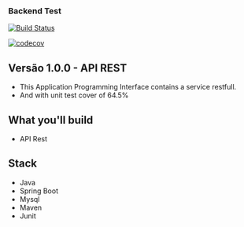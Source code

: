 ### Backend Test

[![Build Status](https://travis-ci.com/belezanaweb/test-java.svg?branch=master)](https://travis-ci.com/belezanaweb/test-java)

[![codecov](https://codecov.io/gh/belezanaweb/test-java/branch/master/graph/badge.svg)](https://codecov.io/gh/belezanaweb/test-java)

## Versão 1.0.0 - API REST
- This Application Programming Interface contains a service restfull.
- And with unit test cover of 64.5%

## What you'll build
- API Rest

## Stack
- Java
- Spring Boot
- Mysql
- Maven
- Junit